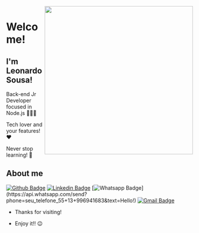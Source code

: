 <img align="right" width="400" height="400" src="https://media.giphy.com/media/VbnUQpnihPSIgIXuZv/giphy.gif">

# Welcome!
## I'm Leonardo Sousa! 

Back-end Jr Developer focused in Node.js 👨🏻‍💻

Tech lover and your features! ❤️

Never stop learning! 🚀

## About me

[![Github Badge](https://img.shields.io/badge/-Github-000?style=flat-square&logo=Github&logoColor=white&link=https://github.com/leonardolsousa)](https://github.com/leonardolsousa)
[![Linkedin Badge](https://img.shields.io/badge/-LinkedIn-blue?style=flat-square&logo=Linkedin&logoColor=white&link=https://www.linkedin.com/in/leonardo-leandro-de-sousa/)](https://www.linkedin.com/in/leonardo-leandro-de-sousa/)
[![Whatsapp Badge](https://img.shields.io/badge/-Whatsapp-4CA143?style=flat-square&labelColor=4CA143&logo=whatsapp&logoColor=white&link=https://api.whatsapp.com/send?phone=seu_telefone_55+13+996941683&text=Hello!)](https://api.whatsapp.com/send?phone=seu_telefone_55+13+996941683&text=Hello!)
[![Gmail Badge](https://img.shields.io/badge/-Gmail-c14438?style=flat-square&logo=Gmail&logoColor=white&link=mailto:leonardolsousa013@gmail.com)](mailto:leonardolsousa013@gmail.com)

- Thanks for visiting!

- Enjoy it!! 😉
